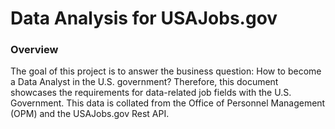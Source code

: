 # Data Analysis for USAJobs.gov

### Overview

The goal of this project is to answer the business question: How to become a Data Analyst in the U.S. government?
Therefore, this document showcases the requirements for data-related job fields with the U.S. Government. This data is collated from the Office of Personnel Management (OPM) and the USAJobs.gov Rest API. 




